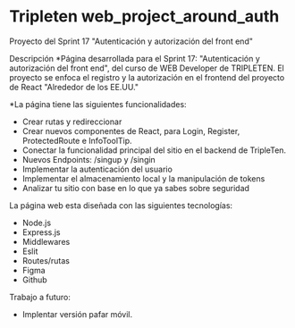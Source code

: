# Tripleten web_project_around_auth

Proyecto del Sprint 17 "Autenticación y autorización del front end"

Descripción
\*Página desarrollada para el Sprint 17: "Autenticación y autorización del front end", del curso de WEB Developer de TRIPLETEN. El proyecto se enfoca el registro y la autorización en el frontend del proyecto de React "Alrededor de los EE.UU."

\*La página tiene las siguientes funcionalidades:

- Crear rutas y redireccionar
- Crear nuevos componentes de React, para Login, Register, ProtectedRoute e InfoToolTip.
- Conectar la funcionalidad principal del sitio en el backend de TripleTen.
- Nuevos Endpoints: /singup y /singin
- Implementar la autenticación del usuario
- Implementar el almacenamiento local y la manipulación de tokens
- Analizar tu sitio con base en lo que ya sabes sobre seguridad

La página web esta diseñada con las siguientes tecnologías:

- Node.js
- Express.js
- Middlewares
- Eslit
- Routes/rutas
- Figma
- Github

Trabajo a futuro:

- Implentar versión pafar móvil.
